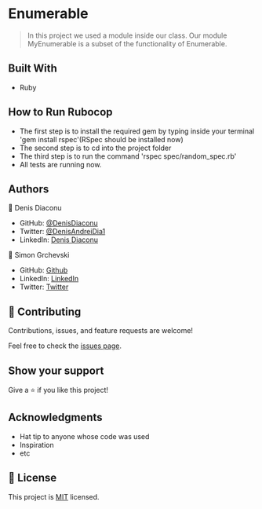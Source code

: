 # Enumerable

> In this project we used a module inside our class. Our module MyEnumerable is a subset of the functionality of Enumerable.

## Built With

- Ruby

## How to Run Rubocop

- The first step is to install the required gem by typing inside your terminal 'gem install rspec'(RSpec should be installed now)
- The second step is to cd into the project folder
- The third step is to run the command 'rspec spec/random_spec.rb'
- All tests are running now.


## Authors

👤 Denis Diaconu

- GitHub: [@DenisDiaconu](https://github.com/denisdiaconu)
- Twitter: [@DenisAndreiDia1](https://twitter.com/DenisAndreiDia1)
- LinkedIn: [Denis Diaconu](https://www.linkedin.com/in/denis-diaconu-1394091b7/)


👤 Simon Grchevski

- GitHub: [Github](https://github.com/SimonGrchevski)
- LinkedIn: [LinkedIn](https://www.linkedin.com/in/simon-grchevski-682935209/)
- Twitter: [Twitter](https://twitter.com/grchevski)

## 🤝 Contributing

Contributions, issues, and feature requests are welcome!

Feel free to check the [issues page](../../issues/).

## Show your support

Give a ⭐️ if you like this project!

## Acknowledgments

- Hat tip to anyone whose code was used
- Inspiration
- etc

## 📝 License

This project is [MIT](./MIT.md) licensed.